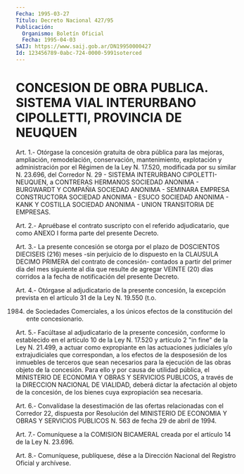 ```yaml
---
Fecha: 1995-03-27
Título: Decreto Nacional 427/95
Publicación:
  Organismo: Boletín Oficial
  Fecha: 1995-04-03
SAIJ: https://www.saij.gob.ar/DN19950000427
Id: 123456789-0abc-724-0000-5991soterced
---
```

# CONCESION DE OBRA PUBLICA. SISTEMA VIAL INTERURBANO CIPOLLETTI, PROVINCIA DE NEUQUEN

<a id="1"></a>
Art.  1.-  Otórgase la concesión gratuita de obra pública para las mejoras, ampliación, remodelación, conservación, mantenimiento, explotación  y  administración  por el Régimen de la Ley  N. 17.520, modificada por su similar N. 23.696,  del  Corredor N.  29    -  SISTEMA  INTERURBANO  CIPOLETTI-NEUQUEN,  a  CONTRERAS HERMANOS SOCIEDAD  ANONIMA  - BURGWARDT Y COMPAÑIA SOCIEDAD ANONIMA - SEMINARA EMPRESA CONSTRUCTORA  SOCIEDAD  ANONIMA - ESUCO SOCIEDAD ANONIMA - KANK Y COSTILLA SOCIEDAD ANONIMA -  UNION  TRANSITORIA DE EMPRESAS.

<a id="2"></a>
Art.  2.-  Apruébase  el  contrato  suscripto  con el referido adjudicatario,  que como ANEXO I forma parte del presente  Decreto.

<a id="3"></a>
Art.  3.-  La  presente  concesión  se  otorga por el plazo de DOSCIENTOS DIECISEIS (216) meses -sin perjuicio  de lo dispuesto en la  CLAUSULA DECIMO PRIMERA del contrato de concesión-  contados  a partir  del  primer  día  del  mes  siguiente al día que resulte de agregar VEINTE (20) días corridos a la  fecha  de  notificación del presente Decreto.

<a id="4"></a>
Art. 4.- Otórgase al adjudicatario de la presente concesión, la excepción  prevista  en  el  artículo  31 de la Ley N. 19.550 (t.o.

1984)  de  Sociedades  Comerciales,  a  los únicos  efectos  de  la constitución del ente concesionario.

<a id="5"></a>
Art.  5.- Facúltase al adjudicatario de la presente concesión, conforme lo  establecido  en  el  artículo 10 de la Ley N. 17.520 y artículo 2 "in fine" de la Ley N. 21.499, a actuar como expropiante en las actuaciones judiciales  y/o  extrajudiciales que correspondan, a los efectos de la desposesión de  los  inmuebles de terceros que sean necesarios para la ejecución de las obras  objeto de  la  concesión.  Para  ello  y por causa de utilidad pública, el MINISTERIO DE ECONOMIA Y OBRAS Y  SERVICIOS  PUBLICOS,  a través de la  DIRECCION NACIONAL DE VIALIDAD, deberá dictar la afectación  al objeto  de  la  concesión,  de  los  bienes  cuya  expropiación sea necesaria.

<a id="6"></a>
Art. 6.- Convalídase la desestimación de las ofertas relacionadas  con  el  Corredor  22,  dispuesta  por Resolución del MINISTERIO  DE  ECONOMIA  Y OBRAS Y SERVICIOS PUBLICOS  N.  563  de fecha 29 de abril de 1994.

<a id="7"></a>
Art.  7.-  Comuníquese  a  la COMISION BICAMERAL creada por el artículo 14 de la Ley N. 23.696.

<a id="8"></a>
Art. 8.- Comuníquese, publíquese, dése a la Dirección Nacional del Registro Oficial y archívese.